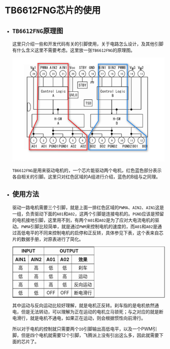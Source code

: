 # TB6612FNG芯片的使用

- ## `TB6612FNG`原理图

    这里只介绍一些和开发代码有关的引脚使用，关于电路怎么设计，及其他引脚有什么含义这里不需要考虑。这里放一张`TB6612FNG`的原理图。  

    ![TB6612FNG原理图](../resource/img/record_02_01.jpg "TB6612FNG原理图")

    `TB6612FNG`是用来驱动电机的，一个芯片能驱动两个电机，红色蓝色部分表示各自相关的引脚。这里只对红色区域的A组进行介绍，蓝色的B组与之同理。  
    
- ## 使用方法

    驱动一路电机需要三个引脚，就是上面一排红色区域的`PWMA`、`AIN2`、`AIN1`这是一组，负责驱动下面的`A01`和`A02`，这两个引脚是连接电机的。`PGND`应该是预留的电机接地引脚，这里用不到，有两个`A01`和`A02`是为了应对大电流电机的驱动。`PWMA`引脚比较简单，就是通过`PWM`来控制电机的速度的，而`A01`和`A02`是通过高低电平的不同来控制电机的启停和正反转，具体参见下表，这个表来自芯片的数据手册，对原表进行了简化。  

    <table  align="center" style="text-align:center" border="1">
        <tr>
            <th colspan="2" style="text-align:center">INPUT</th>
            <th colspan="3" style="text-align:center">OUTPUT</th>
        </tr>
        <tr>
            <th>AIN1</th>
            <th>AIN2</th>
            <th>A01</th>
            <th>A02</th>
            <th style="text-align:center">效果</th>
        </tr>
        <tr>
            <td>高</td>
            <td>高</td>
            <td>低</td>
            <td>低</td>
            <td>刹车</td>
        </tr>
        <tr>
            <td>低</td>
            <td>高</td>
            <td>低</td>
            <td>高</td>
            <td>运动</td>
        </tr>
        <tr>
            <td>高</td>
            <td>低</td>
            <td>高</td>
            <td>低</td>
            <td>反向运动</td>
        </tr>
        <tr>
            <td>低</td>
            <td>低</td>
            <td>OFF</td>
            <td>OFF</td>
            <td>断电滑行</td>
        </tr>
    </table>

    其中运动与反向运动比较好理解，就是电机正反转。刹车指的是电机依然通电，但是无法转动，可以理解为正在运动的电机立马锁死；与之对应的就是断电滑行，就是电机不通电，如果正在运动，则会根据惯性向前滑行。

    所以对于电机的控制就只需要两个`IO`引脚输出高低电平，以及一个PWM引脚，但是四个电机就需要12个引脚，飞腾派上没有引出这么多，因此就需要下面的芯片了。  